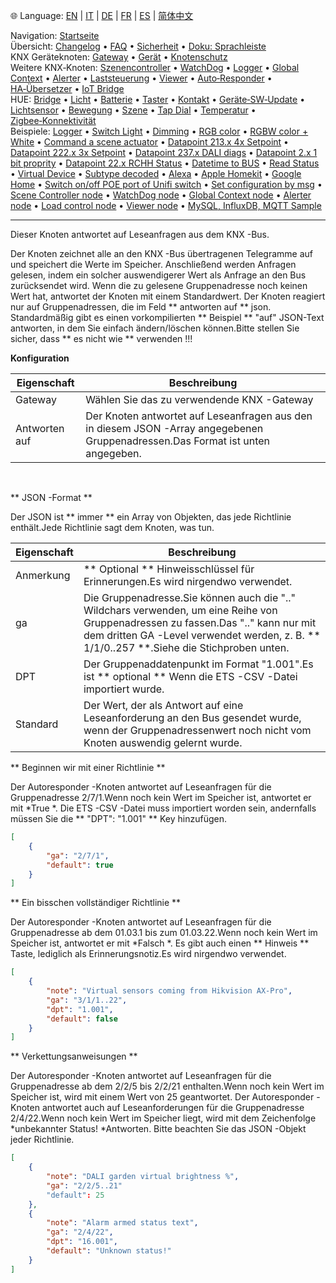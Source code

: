 🌐 Language: [EN](/node-red-contrib-knx-ultimate/wiki/KNXAutoResponder) | [IT](/node-red-contrib-knx-ultimate/wiki/it-KNXAutoResponder) | [DE](/node-red-contrib-knx-ultimate/wiki/de-KNXAutoResponder) | [FR](/node-red-contrib-knx-ultimate/wiki/fr-KNXAutoResponder) | [ES](/node-red-contrib-knx-ultimate/wiki/es-KNXAutoResponder) | [简体中文](/node-red-contrib-knx-ultimate/wiki/zh-CN-KNXAutoResponder)

<!-- NAV START -->
Navigation: [Startseite](https://supergiovane.github.io/node-red-contrib-knx-ultimate/wiki/de-Home)  
Übersicht: [Changelog](https://github.com/Supergiovane/node-red-contrib-knx-ultimate/blob/master/CHANGELOG.md) • [FAQ](https://supergiovane.github.io/node-red-contrib-knx-ultimate/wiki/de-FAQ-Troubleshoot) • [Sicherheit](https://supergiovane.github.io/node-red-contrib-knx-ultimate/wiki/de-SECURITY) • [Doku: Sprachleiste](https://supergiovane.github.io/node-red-contrib-knx-ultimate/wiki/de-Docs-Language-Bar)  
KNX Geräteknoten: [Gateway](https://supergiovane.github.io/node-red-contrib-knx-ultimate/wiki/de-Gateway-configuration) • [Gerät](https://supergiovane.github.io/node-red-contrib-knx-ultimate/wiki/de-Device) • [Knotenschutz](https://supergiovane.github.io/node-red-contrib-knx-ultimate/wiki/de-Protections)  
Weitere KNX‑Knoten: [Szenencontroller](https://supergiovane.github.io/node-red-contrib-knx-ultimate/wiki/de-SceneController-Configuration) • [WatchDog](https://supergiovane.github.io/node-red-contrib-knx-ultimate/wiki/de-WatchDog-Configuration) • [Logger](https://supergiovane.github.io/node-red-contrib-knx-ultimate/wiki/de-Logger-Configuration) • [Global Context](https://supergiovane.github.io/node-red-contrib-knx-ultimate/wiki/de-GlobalVariable) • [Alerter](https://supergiovane.github.io/node-red-contrib-knx-ultimate/wiki/de-Alerter-Configuration) • [Laststeuerung](https://supergiovane.github.io/node-red-contrib-knx-ultimate/wiki/de-LoadControl-Configuration) • [Viewer](https://supergiovane.github.io/node-red-contrib-knx-ultimate/wiki/de-knxUltimateViewer) • [Auto‑Responder](https://supergiovane.github.io/node-red-contrib-knx-ultimate/wiki/de-KNXAutoResponder) • [HA‑Übersetzer](https://supergiovane.github.io/node-red-contrib-knx-ultimate/wiki/de-HATranslator) • [IoT Bridge](https://supergiovane.github.io/node-red-contrib-knx-ultimate/wiki/de-IoT-Bridge-Configuration)  
HUE: [Bridge](https://supergiovane.github.io/node-red-contrib-knx-ultimate/wiki/de-HUE+Bridge+configuration) • [Licht](https://supergiovane.github.io/node-red-contrib-knx-ultimate/wiki/de-HUE+Light) • [Batterie](https://supergiovane.github.io/node-red-contrib-knx-ultimate/wiki/de-HUE+Battery) • [Taster](https://supergiovane.github.io/node-red-contrib-knx-ultimate/wiki/de-HUE+Button) • [Kontakt](https://supergiovane.github.io/node-red-contrib-knx-ultimate/wiki/de-HUE+Contact+sensor) • [Geräte‑SW‑Update](https://supergiovane.github.io/node-red-contrib-knx-ultimate/wiki/de-HUE+Device+software+update) • [Lichtsensor](https://supergiovane.github.io/node-red-contrib-knx-ultimate/wiki/de-HUE+Light+sensor) • [Bewegung](https://supergiovane.github.io/node-red-contrib-knx-ultimate/wiki/de-HUE+Motion) • [Szene](https://supergiovane.github.io/node-red-contrib-knx-ultimate/wiki/de-HUE+Scene) • [Tap Dial](https://supergiovane.github.io/node-red-contrib-knx-ultimate/wiki/de-HUE+Tapdial) • [Temperatur](https://supergiovane.github.io/node-red-contrib-knx-ultimate/wiki/de-HUE+Temperature+sensor) • [Zigbee‑Konnektivität](https://supergiovane.github.io/node-red-contrib-knx-ultimate/wiki/de-HUE+Zigbee+connectivity)  
Beispiele: [Logger](https://supergiovane.github.io/node-red-contrib-knx-ultimate/wiki/de-Logger-Sample) • [Switch Light](https://supergiovane.github.io/node-red-contrib-knx-ultimate/wiki/-Sample---Switch-light) • [Dimming](https://supergiovane.github.io/node-red-contrib-knx-ultimate/wiki/-Sample---Dimming) • [RGB color](https://supergiovane.github.io/node-red-contrib-knx-ultimate/wiki/-Sample---RGB-Color) • [RGBW color + White](https://supergiovane.github.io/node-red-contrib-knx-ultimate/wiki/-Sample---RGBW-Color-plus-White) • [Command a scene actuator](https://supergiovane.github.io/node-red-contrib-knx-ultimate/wiki/-Sample---Control-a-scene-actuator) • [Datapoint 213.x 4x Setpoint](https://supergiovane.github.io/node-red-contrib-knx-ultimate/wiki/-Sample---DPT213) • [Datapoint 222.x 3x Setpoint](https://supergiovane.github.io/node-red-contrib-knx-ultimate/wiki/-Sample---DPT222) • [Datapoint 237.x DALI diags](https://supergiovane.github.io/node-red-contrib-knx-ultimate/wiki/-Sample---DPT237) • [Datapoint 2.x 1 bit proprity](https://supergiovane.github.io/node-red-contrib-knx-ultimate/wiki/-Sample---DPT2) • [Datapoint 22.x RCHH Status](https://supergiovane.github.io/node-red-contrib-knx-ultimate/wiki/-Sample---DPT22) • [Datetime to BUS](https://supergiovane.github.io/node-red-contrib-knx-ultimate/wiki/-Sample---DateTime-to-BUS) • [Read Status](https://supergiovane.github.io/node-red-contrib-knx-ultimate/wiki/-Sample---Read-value-from-Device) • [Virtual Device](https://supergiovane.github.io/node-red-contrib-knx-ultimate/wiki/-Sample---Virtual-Device) • [Subtype decoded](https://supergiovane.github.io/node-red-contrib-knx-ultimate/wiki/-Sample---Subtype) • [Alexa](https://supergiovane.github.io/node-red-contrib-knx-ultimate/wiki/-Sample---Alexa) • [Apple Homekit](https://supergiovane.github.io/node-red-contrib-knx-ultimate/wiki/-Sample---Apple-Homekit) • [Google Home](https://supergiovane.github.io/node-red-contrib-knx-ultimate/wiki/-Sample---Google-Assistant) • [Switch on/off POE port of Unifi switch](https://supergiovane.github.io/node-red-contrib-knx-ultimate/wiki/-Sample---UnifiPOE) • [Set configuration by msg](https://supergiovane.github.io/node-red-contrib-knx-ultimate/wiki/-Sample-setConfig) • [Scene Controller node](https://supergiovane.github.io/node-red-contrib-knx-ultimate/wiki/Sample-Scene-Node) • [WatchDog node](https://supergiovane.github.io/node-red-contrib-knx-ultimate/wiki/-Sample---WatchDog) • [Global Context node](https://supergiovane.github.io/node-red-contrib-knx-ultimate/wiki/SampleGlobalContextNode) • [Alerter node](https://supergiovane.github.io/node-red-contrib-knx-ultimate/wiki/SampleAlerter) • [Load control node](https://supergiovane.github.io/node-red-contrib-knx-ultimate/wiki/SampleLoadControl) • [Viewer node](https://supergiovane.github.io/node-red-contrib-knx-ultimate/wiki/knxUltimateViewer) • [MySQL, InfluxDB, MQTT Sample](https://supergiovane.github.io/node-red-contrib-knx-ultimate/wiki/Sample-KNX2MQTT-KNX2MySQL-KNX2InfluxDB)
<!-- NAV END -->

---

<p> Dieser Knoten antwortet auf Leseanfragen aus dem KNX -Bus.

Der Knoten zeichnet alle an den KNX -Bus übertragenen Telegramme auf und speichert die Werte im Speicher.
Anschließend werden Anfragen gelesen, indem ein solcher auswendigerer Wert als Anfrage an den Bus zurücksendet wird.
Wenn die zu gelesene Gruppenadresse noch keinen Wert hat, antwortet der Knoten mit einem Standardwert.
Der Knoten reagiert nur auf Gruppenadressen, die im Feld \*\* antworten auf \*\* json.
Standardmäßig gibt es einen vorkompilierten \*\* Beispiel \*\* "auf" JSON-Text antworten, in dem Sie einfach ändern/löschen können.Bitte stellen Sie sicher, dass \*\* es nicht wie \*\* verwenden !!!

**Konfiguration**

| Eigenschaft | Beschreibung |
|-|-|
|Gateway |Wählen Sie das zu verwendende KNX -Gateway |
|Antworten auf |Der Knoten antwortet auf Leseanfragen aus den in diesem JSON -Array angegebenen Gruppenadressen.Das Format ist unten angegeben.|

<br/>

\*\* JSON -Format \*\*

Der JSON ist \*\* immer \*\* ein Array von Objekten, das jede Richtlinie enthält.Jede Richtlinie sagt dem Knoten, was tun.

| Eigenschaft | Beschreibung |
|-|-|
|Anmerkung |\*\* Optional \*\* Hinweisschlüssel für Erinnerungen.Es wird nirgendwo verwendet.|
|ga |Die Gruppenadresse.Sie können auch die ".." Wildchars verwenden, um eine Reihe von Gruppenadressen zu fassen.Das ".." kann nur mit dem dritten GA -Level verwendet werden, z. B. \*\* 1/1/0..257 \*\*.Siehe die Stichproben unten.|
|DPT |Der Gruppenaddatenpunkt im Format "1.001".Es ist \*\* optional \*\* Wenn die ETS -CSV -Datei importiert wurde.|
|Standard |Der Wert, der als Antwort auf eine Leseanforderung an den Bus gesendet wurde, wenn der Gruppenadressenwert noch nicht vom Knoten auswendig gelernt wurde.|

\*\* Beginnen wir mit einer Richtlinie \*\*

Der Autoresponder -Knoten antwortet auf Leseanfragen für die Gruppenadresse 2/7/1.Wenn noch kein Wert im Speicher ist, antwortet er mit \*True \*.
Die ETS -CSV -Datei muss importiert worden sein, andernfalls müssen Sie die \*\* "DPT": "1.001" \*\* Key hinzufügen.

```json
[
    {
        "ga": "2/7/1",
        "default": true
    }
]
```

\*\* Ein bisschen vollständiger Richtlinie \*\*

Der Autoresponder -Knoten antwortet auf Leseanfragen für die Gruppenadresse ab dem 01.03.1 bis zum 01.03.22.Wenn noch kein Wert im Speicher ist, antwortet er mit \*Falsch \*.
Es gibt auch einen \*\* Hinweis \*\* Taste, lediglich als Erinnerungsnotiz.Es wird nirgendwo verwendet.

```json
[
    {
        "note": "Virtual sensors coming from Hikvision AX-Pro",
        "ga": "3/1/1..22",
        "dpt": "1.001",
        "default": false
    }
]
```

\*\* Verkettungsanweisungen \*\*

Der Autoresponder -Knoten antwortet auf Leseanfragen für die Gruppenadresse ab dem 2/2/5 bis 2/2/21 enthalten.Wenn noch kein Wert im Speicher ist, wird mit einem Wert von 25 geantwortet.
Der Autoresponder -Knoten antwortet auch auf Leseanforderungen für die Gruppenadresse 2/4/22.Wenn noch kein Wert im Speicher liegt, wird mit dem Zeichenfolge \*unbekannter Status! \*Antworten.
Bitte beachten Sie das JSON -Objekt jeder Richtlinie.

```json
[
    {
        "note": "DALI garden virtual brightness %",
        "ga": "2/2/5..21"
        "default": 25
    },
    {
        "note": "Alarm armed status text",
        "ga": "2/4/22",
        "dpt": "16.001",
        "default": "Unknown status!"
    }
]
```

<br/>
